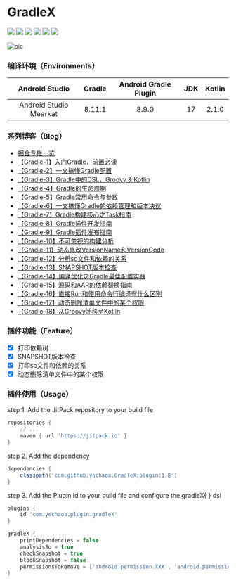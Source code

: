 # GradleX

[![](https://jitpack.io/v/yechaoa/GradleX.svg)](https://jitpack.io/#yechaoa/GradleX)
[![](https://img.shields.io/badge/%E6%8E%98%E9%87%91-yechaoa-blue)](https://juejin.cn/user/659362706101735/posts)
![](https://img.shields.io/badge/CSDN-yechaoa-green.svg)
![](https://img.shields.io/badge/Gradle-8.11.1-orange.svg)
![](https://img.shields.io/badge/AndroidStudio-Koala-yellow.svg)
![](https://img.shields.io/badge/JDK-17-red.svg)

<img src="/pic/learning gradle.png" alt="pic" />

### 编译环境（Environments）

|     Android Studio     | Gradle | Android Gradle Plugin | JDK | Kotlin |
|:----------------------:|:------:|:---------------------:|:---:|:------:|
| Android Studio Meerkat | 8.11.1 |         8.9.0         | 17  | 2.1.0  |

### 系列博客（Blog）

- [掘金专栏一览](https://juejin.cn/column/7123935861976072199)
- [【Gradle-1】入门Gradle，前置必读](https://juejin.cn/post/7155109977579847710)
- [【Gradle-2】一文搞懂Gradle配置](https://juejin.cn/post/7160337743552675847)
- [【Gradle-3】Gradle中的DSL，Groovy & Kotlin](https://juejin.cn/post/7166638852503765006)
- [【Gradle-4】Gradle的生命周期](https://juejin.cn/post/7170684769083555877)
- [【Gradle-5】Gradle常用命令与参数](https://juejin.cn/post/7171493698243395597)
- [【Gradle-6】一文搞懂Gradle的依赖管理和版本决议](https://juejin.cn/post/7215579793261117501)
- [【Gradle-7】Gradle构建核心之Task指南](https://juejin.cn/post/7248207744087277605)
- [【Gradle-8】Gradle插件开发指南](https://juejin.cn/post/7267091810380136508)
- [【Gradle-9】Gradle插件发布指南](https://juejin.cn/post/7280062870669246525)
- [【Gradle-10】不可忽视的构建分析](https://juejin.cn/post/7282150745164005432)
- [【Gradle-11】动态修改VersionName和VersionCode](https://juejin.cn/post/7282691800858705957)
- [【Gradle-12】分析so文件和依赖的关系](https://juejin.cn/post/7287429638019448888)
- [【Gradle-13】SNAPSHOT版本检查](https://juejin.cn/post/7292416512333840438)
- [【Gradle-14】编译优化之Gradle最佳配置实践](https://juejin.cn/post/7344625554529730600)
- [【Gradle-15】源码和AAR的依赖替换指南](https://juejin.cn/post/7354940230301696009)
- [【Gradle-16】直接Run和使用命令行编译有什么区别](https://juejin.cn/post/7366154691031875618)
- [【Gradle-17】动态删除清单文件中的某个权限](https://juejin.cn/post/7367701663169429554)
- [【Gradle-18】从Groovy迁移至Kotlin](https://juejin.cn/post/7372591578756841487)

### 插件功能（Feature）

- [x] 打印依赖树
- [x] SNAPSHOT版本检查
- [x] 打印so文件和依赖的关系
- [x] 动态删除清单文件中的某个权限

### 插件使用（Usage）

step 1. Add the JitPack repository to your build file

```groovy
repositories {
    // ...
    maven { url 'https://jitpack.io' }
}
```

step 2. Add the dependency

```groovy
dependencies {
    classpath('com.github.yechaoa.GradleX:plugin:1.8')
}
```

step 3. Add the Plugin Id to your build file and configure the gradleX{ } dsl

```groovy
plugins {
    id 'com.yechaoa.plugin.gradleX'
}

gradleX {
    printDependencies = false
    analysisSo = true
    checkSnapshot = true
    blockSnapshot = false
    permissionsToRemove = ['android.permission.XXX', 'android.permission.XXX']
}
```